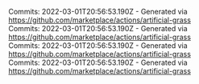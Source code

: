 Commits: 2022-03-01T20:56:53.190Z - Generated via https://github.com/marketplace/actions/artificial-grass
<br>
Commits: 2022-03-01T20:56:53.190Z - Generated via https://github.com/marketplace/actions/artificial-grass
<br>
Commits: 2022-03-01T20:56:53.190Z - Generated via https://github.com/marketplace/actions/artificial-grass
<br>
Commits: 2022-03-01T20:56:53.190Z - Generated via https://github.com/marketplace/actions/artificial-grass
<br>
